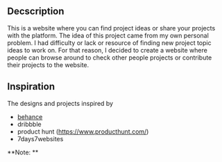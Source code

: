 
## Decscription 

This is a website where you can find project ideas or share your projects with the platform. The idea of this project came from my own personal problem. I had difficulty or lack or resource of finding new project topic ideas to work on. For that reason, I decided to create a website where people can browse around to check other people projects or contribute their projects to the website. 



## Inspiration 
The designs and projects inspired by 
- [behance](https://www.behance.net/)
- dribbble
- product hunt (https://www.producthunt.com/)
- 7days7websites 



**Note: **


